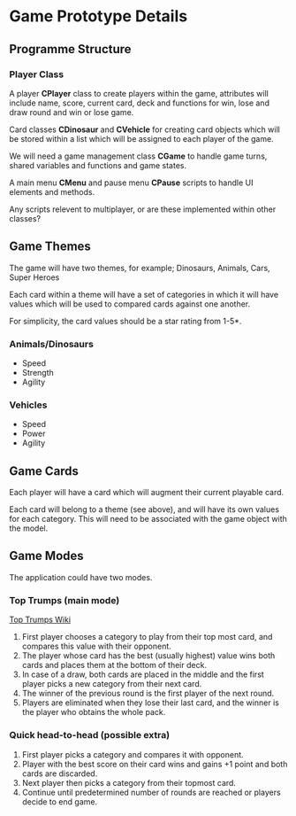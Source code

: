 # Game Prototype Details

## Programme Structure

### Player Class

A player **CPlayer** class to create players within the game, attributes will include name, score, current card, deck and functions for win, lose and draw round and win or lose game.

Card classes **CDinosaur** and **CVehicle** for creating card objects which will be stored within a list which will be assigned to each player of the game.

We will need a game management class **CGame** to handle game turns, shared variables and functions and game states.

A main menu **CMenu** and pause menu **CPause** scripts to handle UI elements and methods.

Any scripts relevent to multiplayer, or are these implemented within other classes?

## Game Themes

The game will have two themes, for example; Dinosaurs, Animals, Cars, Super Heroes

Each card within a theme will have a set of categories in which it will have values which will be used to compared cards against one another.

For simplicity, the card values should be a star rating from 1-5*.

### Animals/Dinosaurs

* Speed
* Strength 
* Agility

### Vehicles

* Speed
* Power 
* Agility

## Game Cards

Each player will have a card which will augment their current playable card.

Each card will belong to a theme (see above), and will have its own values for each category. This will need to be associated with the game object with the model.

## Game Modes

The application could have two modes.

### Top Trumps (main mode)

[Top Trumps Wiki](https://en.wikipedia.org/wiki/Top_Trumps)

1. First player chooses a category to play from their top most card, and compares this value with their opponent.
2. The player whose card has the best (usually highest) value wins both cards and places them at the bottom of their deck.
3. In case of a draw, both cards are placed in the middle and the first player picks a new category from their next card.
4. The winner of the previous round is the first player of the next round.
5. Players are eliminated when they lose their last card, and the winner is the player who obtains the whole pack.

### Quick head-to-head (possible extra)

1. First player picks a category and compares it with opponent.
2. Player with the best score on their card wins and gains +1 point and both cards are discarded.
3. Next player then picks a category from their topmost card.
4. Continue until predetermined number of rounds are reached or players decide to end game.
